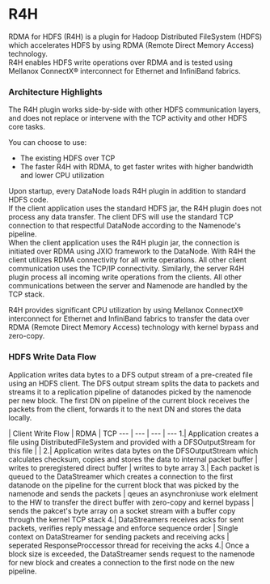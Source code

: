 # R4H
RDMA for HDFS (R4H) is a plugin for Hadoop Distributed FileSystem (HDFS) which accelerates HDFS by using RDMA (Remote Direct Memory Access) technology.  
R4H enables HDFS write operations over RDMA and is tested using Mellanox ConnectX® interconnect for Ethernet and InfiniBand fabrics.  


### Architecture Highlights
The R4H plugin works side-by-side with other HDFS communication layers, and does not replace or intervene with the TCP activity and other HDFS core tasks.
 
You can choose to use:
* The existing HDFS over TCP
* The faster R4H with RDMA, to get faster writes with higher bandwidth and lower CPU utilization
 
Upon startup, every DataNode loads R4H plugin in addition to standard HDFS code.  
If the client application uses the standard HDFS jar, the R4H plugin does not process any data transfer. The client DFS will use the standard TCP connection to that respectful DataNode according to the Namenode's pipeline.  
When the client application uses the R4H plugin jar, the connection is initiated over RDMA using JXIO framework to the DataNode. With R4H the client utilizes RDMA connectivity for all write operations. All other client communication uses the TCP/IP connectivity. Similarly, the server R4H plugin process all incoming write operations from the clients. All other communications between the server and Namenode are handled by the TCP stack.  

R4H provides significant CPU utilization by using Mellanox ConnectX® interconnect for Ethernet and InfiniBand fabrics to transfer the data over RDMA (Remote Direct Memory Access) technology with kernel bypass and zero-copy.  
 
### HDFS Write Data Flow 
Application writes data bytes to a DFS output stream of a pre-created file using an HDFS client. The DFS output stream splits the data to packets and streams it to a replication pipeline of datanodes picked by the namenode per new block. The first DN on pipeline of the current block receives the packets from the client, forwards it to the next DN and stores the data locally.

 | Client Write Flow | RDMA | TCP
--- | --- | --- | --- 
1.|	Application creates a file using DistributedFileSystem and provided with a DFSOutputStream for this file | | 
2.|	Application writes data bytes on the DFSOutputStream which calculates checksum, copies and stores the data to internal packet buffer | writes to preregistered direct buffer | writes to byte array
3.|	Each packet is queued to the DataStreamer which creates a connection to the first datanode on the pipeline for the current block that was picked by the namenode and sends the packets | qeues an asynchroniuse work elelment to the HW to transfer the direct buffer with zero-copy and kernel bypass | sends the pakcet's byte array on a socket stream with a buffer copy through the kernel TCP stack
4.| DataStreamers receives acks for sent packets, verifies reply message and enforce sequence order | Single context on DataStreamer for sending packets and receiving acks | seperated ResponseProccessor thread for receiving the acks
4.| Once a block size is exceeded, the DataStreamer sends request to the namenode for new block and creates a connection to the first node on the new pipeline.


